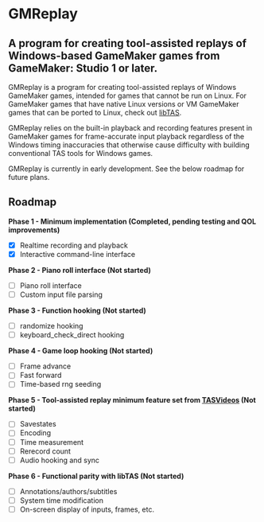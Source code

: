# GMReplay
## A program for creating tool-assisted replays of Windows-based GameMaker games from GameMaker: Studio 1 or later.

GMReplay is a program for creating tool-assisted replays of Windows GameMaker games, intended for games that cannot be run on Linux. For GameMaker games that have native Linux versions or VM GameMaker games that can be ported to Linux, check out [libTAS](https://github.com/clementgallet/libTAS).

GMReplay relies on the built-in playback and recording features present in GameMaker games for frame-accurate input playback regardless of the Windows timing inaccuracies that otherwise cause difficulty with building conventional TAS tools for Windows games.

GMReplay is currently in early development. See the below roadmap for future plans.

## Roadmap
**Phase 1 - Minimum implementation (Completed, pending testing and QOL improvements)**
- [X] Realtime recording and playback
- [X] Interactive command-line interface

**Phase 2 - Piano roll interface (Not started)**
- [ ] Piano roll interface
- [ ] Custom input file parsing

**Phase 3 - Function hooking (Not started)**
- [ ] randomize hooking
- [ ] keyboard_check_direct hooking

**Phase 4 - Game loop hooking (Not started)**
- [ ] Frame advance
- [ ] Fast forward
- [ ] Time-based rng seeding

**Phase 5 - Tool-assisted replay minimum feature set from [TASVideos](https://tasvideos.org/Emulatorresources/Requirements) (Not started)**
- [ ] Savestates
- [ ] Encoding
- [ ] Time measurement
- [ ] Rerecord count
- [ ] Audio hooking and sync

**Phase 6 - Functional parity with libTAS (Not started)**
- [ ] Annotations/authors/subtitles
- [ ] System time modification
- [ ] On-screen display of inputs, frames, etc.
